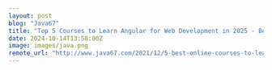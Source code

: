 ```yaml
---
layout: post
blog: "Java67"
title: "Top 5 Courses to Learn Angular for Web Development in 2025 - Best of Lot "
date: 2024-10-14T13:58:00Z
image: images/java.png
remote_url: "http://www.java67.com/2021/12/5-best-online-courses-to-learn-angular.html"
---
```

